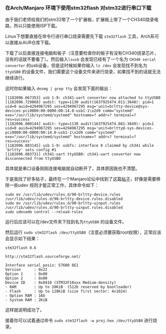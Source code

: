 ### 在Arch/Manjaro 环境下使用stm32flash 对stm32进行串口下载

由于我们老师给我们的stm32带了一个扩展板，扩展板上带了一个CH340烧录电路，所以只能使用ISP下载。

Linux下想要直接在命令行进行串口烧录需要先下载 `stm32flash` 工具，Arch系可以直接从AUR仓库下载。

下载了以后直接连接电脑和板子（注意要检查你的板子有没有CH340烧录芯片，没有的话就不要看了）。然后输入`lsusb` 会发现已经有了一个名为 `CH340 serial converter` 的usb设备，但是这时候如果你输入 `ls /dev` 会发现找不到名为`ttyUSB0` 的设备文件，我们需要这个设备文件来进行烧录，如果找不到的话就无法继续进行。

这时你如果输入 `desmg | grep tty` 会发现下面的输出：

```
[1182096.667353] usb 1-9: ch341-uart converter now attached to ttyUSB0
[1182096.729868] audit: type=1130 audit(1637925474.011:3648): pid=1 uid=0 auid=4294967295 ses=4294967295 msg='unit=brltty-device@sys-devices-pci0000:00-0000:00:14.0-usb1-1\x2d9 comm="systemd" exe="/usr/lib/systemd/systemd" hostname=? addr=? terminal=? res=success'
[1182096.800144] audit: type=1130 audit(1637925474.081:3649): pid=1 uid=0 auid=4294967295 ses=4294967295 msg='unit=brltty@-sys-devices-pci0000:00-0000:00:14.0-usb1-1\x2d9 comm="systemd" exe="/usr/lib/systemd/systemd" hostname=? addr=? terminal=? res=success'
[1182096.803145] usb 1-9: usbfs: interface 0 claimed by ch341 while 'brltty' sets config #1
[1182096.803731] ch341-uart ttyUSB0: ch341-uart converter now disconnected from ttyUSB0
```

具体就是串口设备刚刚连接电脑就自动断开了，具体原因我也不清楚。

于是我找了好多帖子，最终在一个Manjaro论坛中找到了这篇[帖子](https://forum.manjaro.org/t/cant-connect-serial-port-error-ch341-uart-disconnected-from-ttyusb0/87208)，好像是需要移除一些udev 规则才能正常工作，具体命令如下：

```shell
sudo mv /usr/lib/udev/rules.d/90-brltty-device.rules /usr/lib/udev/rules.d/90-brltty-device.rules.disabled
sudo mv /usr/lib/udev/rules.d/90-brltty-uinput.rules /usr/lib/udev/rules.d/90-brltty-uinput.rules.disabled
sudo udevadm control --reload-rules
```

运行后应该可以在/dev文件夹下找到名为`ttyUSB0` 的设备文件。

然后运行 `sudo stm32flash /dev/ttyUSB0`（注意必须要获取root权限），正常应该会显示如下结果：

```shell
stm32flash 0.6

http://stm32flash.sourceforge.net/

Interface serial_posix: 57600 8E1
Version      : 0x22
Option 1     : 0x00
Option 2     : 0x00
Device ID    : 0x0410 (STM32F10xxx Medium-density)
- RAM        : Up to 20KiB  (512b reserved by bootloader)
- Flash      : Up to 128KiB (size first sector: 4x1024)
- Option RAM : 16b
- System RAM : 2KiB
```

这样就说明成功了。

接着你可以试着通过命令 `sudo stm32flash -w proj.hex /dev/ttyUSB0` 进行烧录。